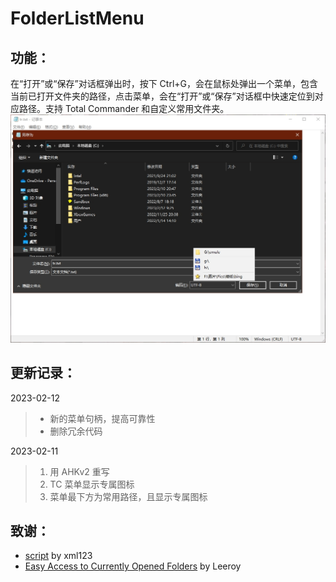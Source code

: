 # FolderListMenu  

## 功能：
在“打开”或“保存”对话框弹出时，按下 Ctrl+G，会在鼠标处弹出一个菜单，包含当前已打开文件夹的路径，点击菜单，会在“打开”或“保存”对话框中快速定位到对应路径。支持 Total Commander 和自定义常用文件夹。  
![img](screenshot.jpg)

## 更新记录：
2023-02-12  
> - 新的菜单句柄，提高可靠性
> - 删除冗余代码

2023-02-11    
>1. 用 AHKv2 重写    
>2. TC 菜单显示专属图标
>3. 菜单最下方为常用路径，且显示专属图标  

## 致谢：  
- [script](https://meta.appinn.net/t/topic/3743/34) by xml123  
- [Easy Access to Currently Opened Folders](https://gist.github.com/akaleeroy/f23bd4dd2ddae63ece2582ede842b028) by Leeroy 

